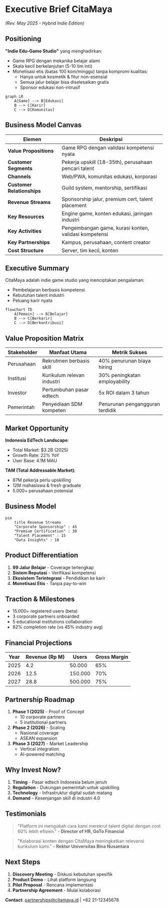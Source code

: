 # Executive Brief CitaMaya  
*(Rev. May 2025 - Hybrid Indie Edition)*

## Positioning
**"Indie Edu-Game Studio"** yang menghadirkan:
- Game RPG dengan mekanika belajar alami
- Skala kecil berkelanjutan (5-10 tim inti)
- Monetisasi etis (batas 100 koin/minggu) tanpa kompromi kualitas:
  * Hanya untuk kosmetik & fitur non-esensial
  * Semua jalur belajar bisa diselesaikan gratis
  * Sponsor edukasi non-intrusif

```mermaid
graph LR
    A[Game] --> B[Edukasi]
    B --> C[Karir]
    C --> D[Komunitas]
```

## Business Model Canvas
| Elemen | Deskripsi |
|--------|-----------|
| **Value Propositions** | Game RPG dengan validasi kompetensi nyata |
| **Customer Segments** | Pekerja upskill (18-35th), perusahaan pencari talent |
| **Channels** | Web/PWA, komunitas edukasi, korporasi |
| **Customer Relationships** | Guild system, mentorship, sertifikasi |
| **Revenue Streams** | Sponsorship jalur, premium cert, talent placement |
| **Key Resources** | Engine game, konten edukasi, jaringan industri |
| **Key Activities** | Pengembangan game, kurasi konten, validasi kompetensi |
| **Key Partnerships** | Kampus, perusahaan, content creator |
| **Cost Structure** | Server, tim kecil, konten |

## Executive Summary
CitaMaya adalah indie game studio yang menciptakan pengalaman:
- Pembelajaran berbasis kompetensi
- Kebutuhan talent industri
- Peluang karir nyata

```mermaid
flowchart TD
    A[Pemain] --> B[Belajar]
    B --> C[Berkarir]
    C --> D[Berkontribusi]
```

## Value Proposition Matrix
| Stakeholder | Manfaat Utama | Metrik Sukses |
|-------------|---------------|---------------|
| Perusahaan | Rekrutmen berbasis skill | 40% penurunan biaya hiring |
| Institusi | Kurikulum relevan industri | 30% peningkatan employability |
| Investor | Pertumbuhan pasar edtech | 5x ROI dalam 3 tahun |
| Pemerintah | Penyediaan SDM kompeten | Penurunan pengangguran terdidik |

## Market Opportunity
**Indonesia EdTech Landscape**:
- Total Market: $3.2B (2025)
- Growth Rate: 22% YoY
- User Base: 4.1M MAU

**TAM (Total Addressable Market)**:
- 87M pekerja perlu upskilling
- 12M mahasiswa & fresh graduate
- 5.000+ perusahaan potensial

## Business Model
```mermaid
pie
    title Revenue Streams
    "Corporate Sponsorship" : 45
    "Premium Certification" : 30
    "Talent Placement" : 15
    "Data Insights" : 10
```

## Product Differentiation
1. **99 Jalur Belajar** - Coverage terlengkap
2. **Sistem Reputasi** - Verifikasi kompetensi
3. **Ekosistem Terintegrasi** - Pendidikan ke karir
4. **Monetisasi Etis** - Tanpa pay-to-win

## Traction & Milestones
- 15.000+ registered users (beta)
- 3 corporate partners onboarded
- 5 educational institutions collaboration
- 82% completion rate (vs 45% industry avg)

## Financial Projections
| Year | Revenue (Rp M) | Users | Gross Margin |
|------|----------------|-------|-------------|
| 2025 | 4.2 | 50.000 | 65% |
| 2026 | 12.5 | 150.000 | 70% |
| 2027 | 28.8 | 500.000 | 75% |

## Partnership Roadmap
1. **Phase 1 (2025)** - Proof of Concept
   - 10 corporate partners
   - 5 institutional partners
2. **Phase 2 (2026)** - Scaling
   - Nasional coverage
   - ASEAN expansion
3. **Phase 3 (2027)** - Market Leadership
   - Vertical integration
   - AI-powered matching

## Why Invest Now?
1. **Timing** - Pasar edtech Indonesia belum jenuh
2. **Regulation** - Dukungan pemerintah untuk upskilling
3. **Technology** - Infrastruktur digital sudah matang
4. **Demand** - Kesenjangan skill di industri 4.0

## Testimonials
> "Platform ini mengubah cara kami merekrut talent digital dengan cost 60% lebih efisien."
> **- Director of HR, GoTo Financial**

> "Kolaborasi konten dengan CitaMaya meningkatkan relevansi kurikulum kami."
> **- Rektor Universitas Bina Nusantara**

## Next Steps
1. **Discovery Meeting** - Diskusi kebutuhan spesifik
2. **Product Demo** - Lihat platform langsung
3. **Pilot Proposal** - Rencana implementasi
4. **Partnership Agreement** - Mulai kolaborasi

**Contact**: partnerships@citamaya.id | +62 21-12345678
